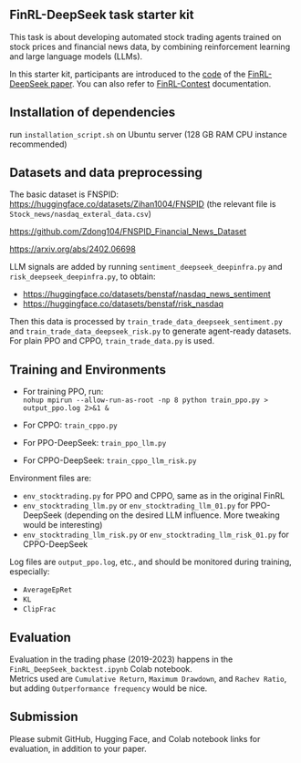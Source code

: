 ## FinRL-DeepSeek task starter kit

This task is about developing automated stock trading agents trained on stock prices and financial news data, by combining reinforcement learning and large language models (LLMs).

In this starter kit, participants are introduced to the [code](https://github.com/benstaf/FinRL_DeepSeek) of the [FinRL-DeepSeek paper](https://arxiv.org/abs/2502.07393). You can also refer to [FinRL-Contest](https://finrl-contest.readthedocs.io/en/latest/) documentation.

## Installation of dependencies 
run `installation_script.sh` on Ubuntu server (128 GB RAM CPU instance recommended)

## Datasets and data preprocessing 

The basic dataset is FNSPID:
https://huggingface.co/datasets/Zihan1004/FNSPID (the relevant file is `Stock_news/nasdaq_exteral_data.csv`)

https://github.com/Zdong104/FNSPID_Financial_News_Dataset

https://arxiv.org/abs/2402.06698

LLM signals are added by running `sentiment_deepseek_deepinfra.py` and `risk_deepseek_deepinfra.py`, to obtain:  
- https://huggingface.co/datasets/benstaf/nasdaq_news_sentiment
- https://huggingface.co/datasets/benstaf/risk_nasdaq

Then this data is processed by `train_trade_data_deepseek_sentiment.py` and `train_trade_data_deepseek_risk.py` to generate agent-ready datasets.  
For plain PPO and CPPO, `train_trade_data.py` is used.

## Training and Environments  
- For training PPO, run:  
  `nohup mpirun --allow-run-as-root -np 8 python train_ppo.py > output_ppo.log 2>&1 &`



- For CPPO: `train_cppo.py`  
- For PPO-DeepSeek: `train_ppo_llm.py`  
- For CPPO-DeepSeek: `train_cppo_llm_risk.py`  

Environment files are:  
- `env_stocktrading.py` for PPO and CPPO, same as in the original FinRL  
- `env_stocktrading_llm.py` or `env_stocktrading_llm_01.py` for PPO-DeepSeek (depending on the desired LLM influence. More tweaking would be interesting)  
- `env_stocktrading_llm_risk.py` or `env_stocktrading_llm_risk_01.py` for CPPO-DeepSeek  

Log files are `output_ppo.log`, etc., and should be monitored during training, especially:  
- `AverageEpRet`  
- `KL`  
- `ClipFrac`  

## Evaluation  
Evaluation in the trading phase (2019-2023) happens in the `FinRL_DeepSeek_backtest.ipynb` Colab notebook.  
Metrics used are `Cumulative Return`, `Maximum Drawdown`, and `Rachev Ratio`, but adding `Outperformance frequency` would be nice.

## Submission  
Please submit GitHub, Hugging Face, and Colab notebook links for evaluation, in addition to your paper.

